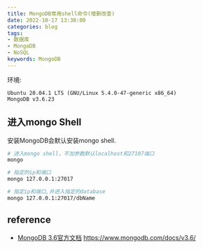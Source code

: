 ```yaml
---
title: MongoDB常用shell命令(增删改查)
date: 2022-10-17 13:38:00
categories: blog
tags: 
- 数据库
- MongoDB
- NoSQL
keywords: MongoDB
---
```


环境:
``` 
Ubuntu 20.04.1 LTS (GNU/Linux 5.4.0-47-generic x86_64)
MongoDB v3.6.23
```
## 进入mongo Shell
安装MongoDB会默认安装mongo shell.
```bash
# 进入mongo shell，不加参数默认localhost和27107端口
mongo

# 指定的ip和端口
mongo 127.0.0.1:27017

# 指定ip和端口,并进入指定的database
mongo 127.0.0.1:27017/dbName
```

## reference
+ [MongoDB 3.6官方文档](https://www.mongodb.com/docs/v3.6/) https://www.mongodb.com/docs/v3.6/